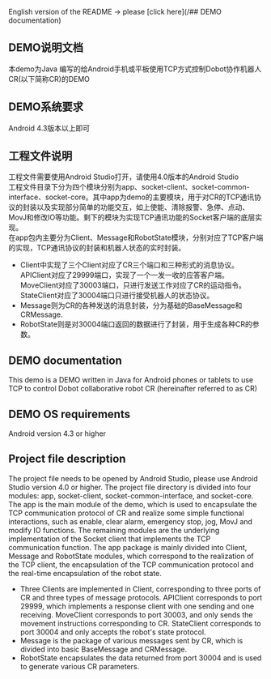 English version of the README -> please [click here](/## DEMO documentation)

## DEMO说明文档

本demo为Java 编写的给Android手机或平板使用TCP方式控制Dobot协作机器人CR(以下简称CR)的DEMO

## DEMO系统要求

Android 4.3版本以上即可

## 工程文件说明

工程文件需要使用Android Studio打开，请使用4.0版本的Android Studio  
工程文件目录下分为四个模块分别为app、socket-client、socket-common-interface、socket-core。其中app为demo的主要模块，用于对CR的TCP通讯协议的封装以及实现部分简单的功能交互，如上使能、清除报警、急停、点动、MovJ和修改IO等功能。剩下的模块为实现TCP通讯功能的Socket客户端的底层实现。  
在app包内主要分为Client、Message和RobotState模块，分别对应了TCP客户端的实现，TCP通讯协议的封装和机器人状态的实时封装。  
* Client中实现了三个Client对应了CR三个端口和三种形式的消息协议。APIClient对应了29999端口，实现了一个一发一收的应答客户端。MoveClient对应了30003端口，只进行发送工作对应了CR的运动指令。StateClient对应了30004端口只进行接受机器人的状态协议。  
* Message则为CR的各种发送的消息封装，分为基础的BaseMessage和CRMessage.  
* RobotState则是对30004端口返回的数据进行了封装，用于生成各种CR的参数。

## DEMO documentation

This demo is a DEMO written in Java for Android phones or tablets to use TCP to control Dobot collaborative robot CR (hereinafter referred to as CR)

## DEMO OS requirements

Android version 4.3 or higher

## Project file description

The project file needs to be opened by Android Studio, please use Android Studio version 4.0 or higher.
The project file directory is divided into four modules: app, socket-client, socket-common-interface, and socket-core. The app is the main module of the demo, which is used to encapsulate the TCP communication protocol of CR and realize some simple functional interactions, such as enable, clear alarm, emergency stop, jog, MovJ and modify IO functions. The remaining modules are the underlying implementation of the Socket client that implements the TCP communication function.
The app package is mainly divided into Client, Message and RobotState modules, which correspond to the realization of the TCP client, the encapsulation of the TCP communication protocol and the real-time encapsulation of the robot state.
* Three Clients are implemented in Client, corresponding to three ports of CR and three types of message protocols. APIClient corresponds to port 29999, which implements a response client with one sending and one receiving. MoveClient corresponds to port 30003, and only sends the movement instructions corresponding to CR. StateClient corresponds to port 30004 and only accepts the robot's state protocol.
* Message is the package of various messages sent by CR, which is divided into basic BaseMessage and CRMessage.
* RobotState encapsulates the data returned from port 30004 and is used to generate various CR parameters.